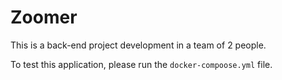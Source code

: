 # Zoomer

This is a back-end project development in a team of 2 people.

To test this application, please run the `docker-compoose.yml` file.
